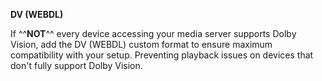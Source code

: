 <!-- markdownlint-disable MD041 MD036-->
**DV (WEBDL)**<br>

If ^^**NOT**^^ every device accessing your media server supports Dolby Vision, add the DV (WEBDL) custom format to ensure maximum compatibility with your setup. Preventing playback issues on devices that don't fully support Dolby Vision.
<!-- markdownlint-enable MD041 MD036-->
